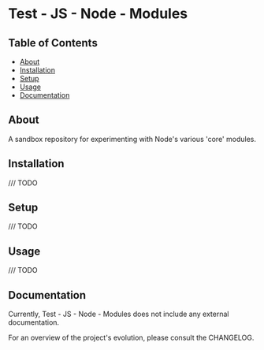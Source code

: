 # Test - JS - Node - Modules

## Table of Contents
- [About](#about)
- [Installation](#installation)
- [Setup](#setup)
- [Usage](#usage)
- [Documentation](#documentation)

## About
A sandbox repository for experimenting with Node's various 'core' modules.

## Installation
/// TODO

## Setup
/// TODO

## Usage
/// TODO

## Documentation
Currently, Test - JS - Node - Modules does not include any external documentation.

For an overview of the project's evolution, please consult the CHANGELOG.
